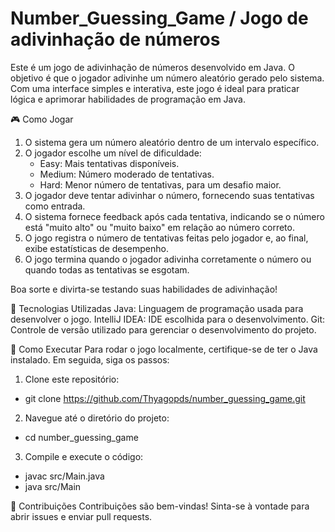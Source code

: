 # Number_Guessing_Game / Jogo de adivinhação de números

Este é um jogo de adivinhação de números desenvolvido em Java. O objetivo é que o jogador adivinhe um número aleatório gerado pelo sistema. Com uma interface simples e interativa, este jogo é ideal para praticar lógica e aprimorar habilidades de programação em Java.

🎮 Como Jogar
1. O sistema gera um número aleatório dentro de um intervalo específico.
2. O jogador escolhe um nível de dificuldade:
   - Easy: Mais tentativas disponíveis.
   - Medium: Número moderado de tentativas.
   - Hard: Menor número de tentativas, para um desafio maior.
3. O jogador deve tentar adivinhar o número, fornecendo suas tentativas como entrada.
4. O sistema fornece feedback após cada tentativa, indicando se o número está "muito alto" ou "muito baixo" em relação ao número correto.
5. O jogo registra o número de tentativas feitas pelo jogador e, ao final, exibe estatísticas de desempenho.
6. O jogo termina quando o jogador adivinha corretamente o número ou quando todas as tentativas se esgotam.
   
Boa sorte e divirta-se testando suas habilidades de adivinhação!

🚀 Tecnologias Utilizadas
Java: Linguagem de programação usada para desenvolver o jogo.
IntelliJ IDEA: IDE escolhida para o desenvolvimento.
Git: Controle de versão utilizado para gerenciar o desenvolvimento do projeto.

🔧 Como Executar
Para rodar o jogo localmente, certifique-se de ter o Java instalado. Em seguida, siga os passos:

1. Clone este repositório:
  - git clone https://github.com/Thyagopds/number_guessing_game.git
2. Navegue até o diretório do projeto:
  - cd number_guessing_game
3. Compile e execute o código:
  - javac src/Main.java
  - java src/Main
 
🤝 Contribuições
Contribuições são bem-vindas! Sinta-se à vontade para abrir issues e enviar pull requests.
